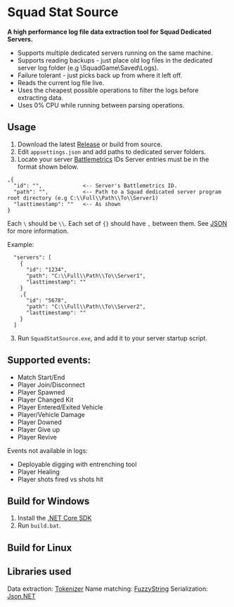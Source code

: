# Squad Stat Source
**A high performance log file data extraction tool for Squad Dedicated Servers.**
- Supports multiple dedicated servers running on the same machine.
- Supports reading backups - just place old log files in the dedicated server log folder (e.g \SquadGame\Saved\Logs\). 
- Failure tolerant - just picks back up from where it left off. 
- Reads the current log file live.
- Uses the cheapest possible operations to filter the logs before extracting data.
- Uses 0% CPU while running between parsing operations.

## Usage
1. Download the latest [Release](https://github.com/arukanoido/squad-stat-source/releases) or build from source. 
2. Edit `appsettings.json` and add paths to dedicated server folders.
3. Locate your server [Battlemetrics](https://www.battlemetrics.com/servers/search?game=squad) IDs
Server entries must be in the format shown below. 
```
,{
  "id": "",             <-- Server's Battlemetrics ID. 
  "path": "",           <-- Path to a Squad dedicated server program root directory (e.g C:\\Full\\Path\\To\\Server1)
  "lasttimestamp": ""   <-- As shown
}
```
Each `\` should be `\\`. Each set of `{}` should have `,` between them. See [JSON](https://jsonformatter.curiousconcept.com/) for more information.

Example:
```
  "servers": [
    {
      "id": "1234",
      "path": "C:\\Full\\Path\\To\\Server1",
      "lasttimestamp": ""
    }
    ,{
      "id": "5678",
      "path": "C:\\Full\\Path\\To\\Server2",
      "lasttimestamp": ""
    }
  ]
```
3. Run `SquadStatSource.exe`, and add it to your server startup script.

## Supported events:
- Match Start/End
- Player Join/Disconnect
- Player Spawned
- Player Changed Kit
- Player Entered/Exited Vehicle
- Player/Vehicle Damage
- Player Downed
- Player Give up
- Player Revive

Events not available in logs:
- Deployable digging with entrenching tool
- Player Healing
- Player shots fired vs shots hit

## Build for Windows

1) Install the [.NET Core SDK](https://dotnet.microsoft.com/download)
2) Run `build.bat`. 

## Build for Linux

## Libraries used
Data extraction: [Tokenizer](https://github.com/flipbit/tokenizer)
Name matching: [FuzzyString](https://github.com/kdjones/fuzzystring)
Serialization: [Json.NET](https://www.newtonsoft.com/json)